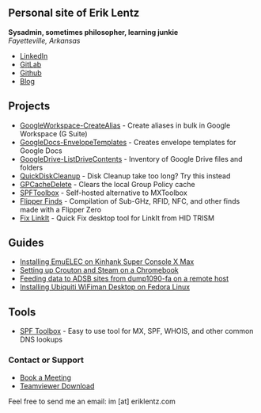 ## Personal site of Erik Lentz
**Sysadmin, sometimes philosopher, learning junkie**  
*Fayetteville, Arkansas*
- [LinkedIn](https://www.linkedin.com/in/eriklentz/)
- [GitLab](https://www.gitlab.com/ErikLentz)
- [Github](https://github.com/eriklentz)
- [Blog](https://thespecter.net/blog)
<!-- - [Solar Production](https://dev1.eriklentz.com/solar/) -- Ask me about installing residential solar panels -->

## Projects

- [GoogleWorkspace-CreateAlias](https://github.com/ErikLentz/GoogleWorkspace-CreateAlias) - Create aliases in bulk in Google Workspace (G Suite)
- [GoogleDocs-EnvelopeTemplates](https://github.com/ErikLentz/GoogleDocs-EnvelopeTemplates) - Creates envelope templates for Google Docs
- [GoogleDrive-ListDriveContents](https://gist.github.com/ErikLentz/a7dd0ddcc812ee01a9efe19ad17c2055) - Inventory of Google Drive files and folders
- [QuickDiskCleanup](https://github.com/ErikLentz/QuickDiskCleanup) - Disk Cleanup take too long? Try this instead
- [GPCacheDelete](https://github.com/ErikLentz/GPCacheDelete) - Clears the local Group Policy cache
- [SPFToolbox](https://github.com/charlesabarnes/SPFtoolbox) - Self-hosted alternative to MXToolbox
- [Flipper Finds](https://github.com/ErikLentz/Flipper-Finds) - Compilation of Sub-GHz, RFID, NFC, and other finds made with a Flipper Zero
- [Fix LinkIt](https://github.com/ErikLentz/FixLinkIt) - Quick Fix desktop tool for LinkIt from HID TRISM

## Guides

- [Installing EmuELEC on Kinhank Super Console X Max](https://thespecter.net/blog/technology/installing-emuelec-on-kinhank-super-console-x-max/)
- [Setting up Crouton and Steam on a Chromebook](http://thespecter.net/blog/technology/setting-up-steam-on-a-chromebook-with-crouton-and-linux/)
- [Feeding data to ADSB sites from dump1090-fa on a remote host](https://thespecter.net/blog/technology/feeding-data-to-adsb-sites-from-dump1090-fa-on-a-remote-host/)
- [Installing Ubiquiti WiFiman Desktop on Fedora Linux](https://thespecter.net/blog/technology/ubiquiti-wifiman-desktop-on-fedora-linux/)

## Tools

- [SPF Toolbox](https://dev1.eriklentz.com/spftoolbox/) - Easy to use tool for MX, SPF, WHOIS, and other common DNS lookups

### Contact or Support 

- [Book a Meeting](https://eriklentz.com/cal)
- [Teamviewer Download](https://download.teamviewer.com/full)

Feel free to send me an email: im [at] eriklentz.com
